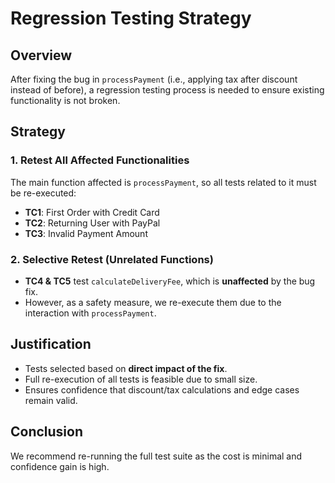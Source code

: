 
# Regression Testing Strategy

## Overview
After fixing the bug in `processPayment` (i.e., applying tax after discount instead of before),
a regression testing process is needed to ensure existing functionality is not broken.

## Strategy

### 1. Retest All Affected Functionalities
The main function affected is `processPayment`, so all tests related to it must be re-executed:
- **TC1**: First Order with Credit Card
- **TC2**: Returning User with PayPal
- **TC3**: Invalid Payment Amount

### 2. Selective Retest (Unrelated Functions)
- **TC4 & TC5** test `calculateDeliveryFee`, which is **unaffected** by the bug fix.
- However, as a safety measure, we re-execute them due to the interaction with `processPayment`.

## Justification
- Tests selected based on **direct impact of the fix**.
- Full re-execution of all tests is feasible due to small size.
- Ensures confidence that discount/tax calculations and edge cases remain valid.

## Conclusion
We recommend re-running the full test suite as the cost is minimal and confidence gain is high.

